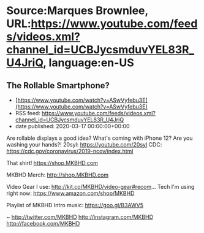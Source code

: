 # Source:Marques Brownlee, URL:https://www.youtube.com/feeds/videos.xml?channel_id=UCBJycsmduvYEL83R_U4JriQ, language:en-US

## The Rollable Smartphone?
 - [https://www.youtube.com/watch?v=ASwVyfebu3E](https://www.youtube.com/watch?v=ASwVyfebu3E)
 - RSS feed: https://www.youtube.com/feeds/videos.xml?channel_id=UCBJycsmduvYEL83R_U4JriQ
 - date published: 2020-03-17 00:00:00+00:00

Are rollable displays a good idea?  What's coming with iPhone 12? Are you washing your hands?!
20syl: https://youtube.com/20syl
CDC: https://cdc.gov/coronavirus/2019-ncov/index.html

That shirt! https://shop.MKBHD.com

MKBHD Merch: http://shop.MKBHD.com

Video Gear I use: http://kit.co/MKBHD/video-gear#recom...
Tech I'm using right now: https://www.amazon.com/shop/MKBHD

Playlist of MKBHD Intro music: https://goo.gl/B3AWV5

~
http://twitter.com/MKBHD
http://instagram.com/MKBHD
http://facebook.com/MKBHD

